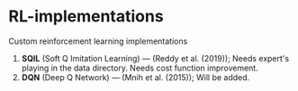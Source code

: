 # RL-implementations
Custom reinforcement learning implementations

1. **SQIL** (Soft Q Imitation Learning) — (Reddy et al. (2019)); Needs expert's playing in the data directory. Needs cost function improvement.
2. **DQN** (Deep Q Network) — (Mnih et al. (2015)); Will be added.
